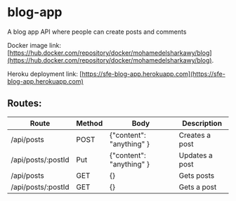 # blog-app

A blog app API where people can create posts and comments

Docker image link: [https://hub.docker.com/repository/docker/mohamedelsharkawy/blog](https://hub.docker.com/repository/docker/mohamedelsharkawy/blog).

Heroku deployment link: [https://sfe-blog-app.herokuapp.com](https://sfe-blog-app.herokuapp.com)

## Routes:

| Route              | Method | Body                     | Description    |
| ------------------ | ------ | ------------------------ | -------------- |
| /api/posts         | POST   | {"content": "anything" } | Creates a post |
| /api/posts/:postId | Put    | {"content": "anything" } | Updates a post |
| /api/posts         | GET    |           {}             | Gets posts     |
| /api/posts/:postId | GET    |           {}             | Gets a post    |
 

